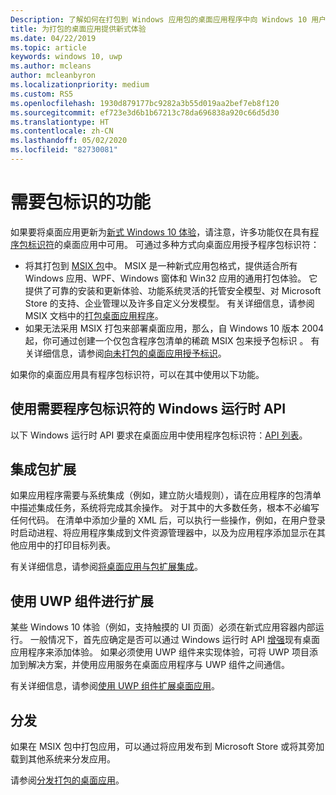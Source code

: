 ```yaml
---
Description: 了解如何在打包到 Windows 应用包的桌面应用程序中向 Windows 10 用户提供新式体验。
title: 为打包的桌面应用提供新式体验
ms.date: 04/22/2019
ms.topic: article
keywords: windows 10, uwp
ms.author: mcleans
author: mcleanbyron
ms.localizationpriority: medium
ms.custom: RS5
ms.openlocfilehash: 1930d879177bc9282a3b55d019aa2bef7eb8f120
ms.sourcegitcommit: ef723e3d6b1b67213c78da696838a920c66d5d30
ms.translationtype: HT
ms.contentlocale: zh-CN
ms.lasthandoff: 05/02/2020
ms.locfileid: "82730081"
---
```

# <a name="features-that-require-package-identity"></a>需要包标识的功能

如果要将桌面应用更新为[新式 Windows 10 体验](index.md)，请注意，许多功能仅在具有[程序包标识符](https://docs.microsoft.com/uwp/schemas/appxpackage/uapmanifestschema/element-identity)的桌面应用中可用。 可通过多种方式向桌面应用授予程序包标识符：

* 将其打包到 [MSIX 包](/windows/msix/desktop/desktop-to-uwp-root)中。 MSIX 是一种新式应用包格式，提供适合所有 Windows 应用、WPF、Windows 窗体和 Win32 应用的通用打包体验。 它提供了可靠的安装和更新体验、功能系统灵活的托管安全模型、对 Microsoft Store 的支持、企业管理以及许多自定义分发模型。 有关详细信息，请参阅 MSIX 文档中的[打包桌面应用程序](https://docs.microsoft.com/windows/msix/desktop/desktop-to-uwp-root)。
* 如果无法采用 MSIX 打包来部署桌面应用，那么，自 Windows 10 版本 2004 起，你可通过创建一个仅包含程序包清单的稀疏 MSIX 包来授予包标识  。 有关详细信息，请参阅[向未打包的桌面应用授予标识](grant-identity-to-nonpackaged-apps.md)。

如果你的桌面应用具有程序包标识符，可以在其中使用以下功能。

## <a name="use-windows-runtime-apis-that-require-package-identity"></a>使用需要程序包标识符的 Windows 运行时 API

以下 Windows 运行时 API 要求在桌面应用中使用程序包标识符：[API 列表](desktop-to-uwp-supported-api.md#list-of-apis)。

## <a name="integrate-with-package-extensions"></a>集成包扩展

如果应用程序需要与系统集成（例如，建立防火墙规则），请在应用程序的包清单中描述集成任务，系统将完成其余操作。 对于其中的大多数任务，根本不必编写任何代码。 在清单中添加少量的 XML 后，可以执行一些操作，例如，在用户登录时启动进程、将应用程序集成到文件资源管理器中，以及为应用程序添加显示在其他应用中的打印目标列表。

有关详细信息，请参阅[将桌面应用与包扩展集成](desktop-to-uwp-extensions.md)。

## <a name="extend-with-uwp-components"></a>使用 UWP 组件进行扩展

某些 Windows 10 体验（例如，支持触摸的 UI 页面）必须在新式应用容器内部运行。 一般情况下，首先应确定是否可以通过 Windows 运行时 API [增强](desktop-to-uwp-enhance.md)现有桌面应用程序来添加体验。 如果必须使用 UWP 组件来实现体验，可将 UWP 项目添加到解决方案，并使用应用服务在桌面应用程序与 UWP 组件之间通信。

有关详细信息，请参阅[使用 UWP 组件扩展桌面应用](desktop-to-uwp-extend.md)。

## <a name="distribute"></a>分发

如果在 MSIX 包中打包应用，可以通过将应用发布到 Microsoft Store 或将其旁加载到其他系统来分发应用。

请参阅[分发打包的桌面应用](desktop-to-uwp-distribute.md)。
